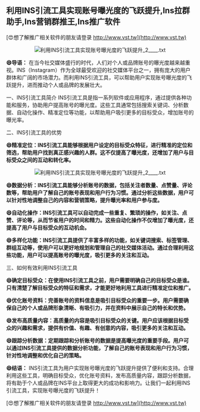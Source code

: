 ## **利用INS引流工具实现账号曝光度的飞跃提升,Ins拉群助手,Ins营销群推王,Ins推广软件**

[😍想了解推广相关软件的朋友请登录 http://www.vst.tw](http://www.vst.tw)

 <center><img src="https://vst.tw/MP4/tuiguang/png/6.png" alt="利用INS引流工具实现账号曝光度的飞跃提升_2____.txt"></center>

**😄导语：**
在当今社交媒体盛行的时代，人们对个人或品牌账号的曝光度越来越重视。INS（Instagram）作为全球最受欢迎的社交媒体平台之一，拥有庞大的用户群体和广阔的市场潜力。而利用INS引流工具，可以帮助用户实现账号曝光度的飞跃提升，进而推动个人或品牌的发展壮大。

一、INS引流工具简介
INS引流工具是指一系列软件或应用程序，通过提供各种功能和服务，协助用户提高账号的曝光度。这些工具通常包括搜索关键词、分析数据、自动化操作、精准定位等功能，以帮助用户吸引更多的目标受众，增加账号的曝光率。

二、INS引流工具的优势

**😄精准定位：INS引流工具能够根据用户设定的目标受众特征，进行精准的定位和筛选，帮助用户找到真正感兴趣的人群。这不仅提高了曝光度，还增加了用户与目标受众之间的互动和转化率。**

 <center><img src="https://vst.tw/MP4/tuiguang/png/3.png" alt="利用INS引流工具实现账号曝光度的飞跃提升_2____.txt"></center>

**😄数据分析：INS引流工具能够分析账号的数据，包括关注者数量、点赞量、评论数等，帮助用户了解自己的账号表现和用户行为习惯。通过分析这些数据，用户可以针对性地调整自己的内容和营销策略，提升曝光率和用户参与度。**

**😄自动化操作：INS引流工具可以自动完成一些重复、繁琐的操作，如关注、点赞、评论等，从而节省用户的时间和精力。这些自动化操作不仅增加了曝光度，还提高了用户与目标受众的互动机会。**

**😄多样化功能：INS引流工具提供了丰富多样的功能，如关键词搜索、标签管理、群组互动等，使用户可以更好地规划和管理自己的社交媒体活动。通过合理利用这些功能，用户可以提高账号的曝光度，吸引更多的关注和互动。**

三、如何有效利用INS引流工具

**😄确定目标受众：在使用INS引流工具之前，用户需要明确自己的目标受众是谁。只有清楚了解目标受众的特征和需求，才能更好地利用工具进行精准定位和推广。**

**😄优化账号资料：完善账号的资料信息是吸引目标受众的重要一步。用户需要确保自己的个人或品牌形象清晰、有吸引力，并在资料中展示自己的特长和优势。**

**😄发布高质量内容：高质量的内容是吸引目标受众的关键。用户应该根据目标受众的兴趣和需求，提供有价值、有趣、有创意的内容，吸引更多的关注和互动。**

**😄跟踪分析数据：定期跟踪和分析账号的数据是提高曝光度的重要手段。用户可以通过INS引流工具提供的数据分析功能，了解自己的账号表现和用户行为习惯，针对性地调整和优化自己的策略。**

**😄结语：**
INS引流工具为用户实现账号曝光度的飞跃提升提供了便利和支持。合理利用这些工具，明确目标受众，优化账号资料，发布高质量内容，跟踪分析数据，将有助于个人或品牌在INS平台上取得更大的成功和影响力。让我们一起利用INS引流工具，实现账号曝光度的飞跃提升！

[😍想了解推广相关软件的朋友请登录 http://www.vst.tw](http://www.vst.tw)




